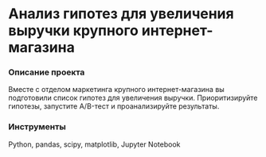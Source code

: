 # Aнализ гипотез для увеличения выручки крупного интернет-магазина

### Описание проекта

Вместе с отделом маркетинга крупного интернет-магазина вы подготовили список гипотез для увеличения выручки. Приоритизируйте гипотезы, запустите A/B-тест и проанализируйте результаты.

### Инструменты

Python, pandas, scipy, matplotlib, Jupyter Notebook
